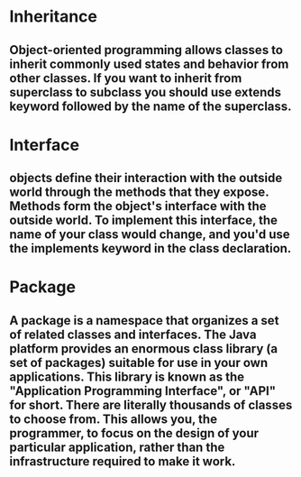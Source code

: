 # Inheritance
## Object-oriented programming allows classes to inherit commonly used states and behavior from other classes. If you want to inherit from superclass to subclass you should use extends keyword followed by the name of the superclass.

# Interface
## objects define their interaction with the outside world through the methods that they expose. Methods form the object's interface with the outside world. To implement this interface, the name of your class would change, and you'd use the implements keyword in the class declaration.

# Package
## A package is a namespace that organizes a set of related classes and interfaces. The Java platform provides an enormous class library (a set of packages) suitable for use in your own applications. This library is known as the "Application Programming Interface", or "API" for short. There are literally thousands of classes to choose from. This allows you, the programmer, to focus on the design of your particular application, rather than the infrastructure required to make it work.
 
